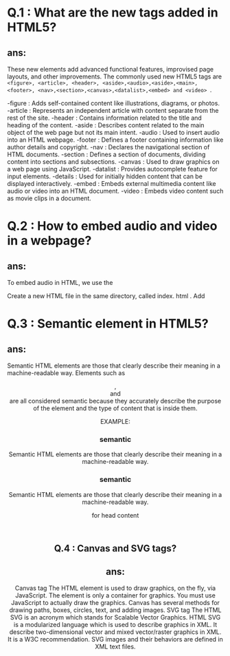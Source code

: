 # Q.1 : What are the new tags added in HTML5?

## ans:

These new elements add advanced functional features, improvised page layouts, and other improvements. The commonly used new HTML5 tags are `<figure>, <article>, <header>, <aside>,<audio>,<aside>,<main>,<footer>, <nav>,<section>,<canvas>,<datalist>,<embed> and <video> `.

-figure : Adds self-contained content like illustrations, diagrams, or photos.
-article : Represents an independent article with content separate from the rest of the site.
-header : Contains information related to the title and heading of the content.
-aside : Describes content related to the main object of the web page but not its main intent.
-audio : Used to insert audio into an HTML webpage.
-footer : Defines a footer containing information like author details and copyright.
-nav : Declares the navigational section of HTML documents.
-section : Defines a section of documents, dividing content into sections and subsections.
-canvas : Used to draw graphics on a web page using JavaScript.
-datalist : Provides autocomplete feature for input elements.
-details : Used for initially hidden content that can be displayed interactively.
-embed : Embeds external multimedia content like audio or video into an HTML document.
-video : Embeds video content such as movie clips in a document.

# Q.2 : How to embed audio and video in a webpage?

## ans:

To embed audio in HTML, we use the <audio> tag. Before HTML5, audio cannot be added to web pages in the Internet Explorer era. To play audio, we used web plugins like Flash. After the release of HTML5, it is possible. This tag supports Chrome, Firefox, Safari, Opera, and Edge in three audio formats – MP3, WAV, OGG. Only Safari browser doesn’t support OGG audio format.
Syntax:

<audio>
<source src="file_name" type="audio_file_type">
</audio>

Create a new HTML file in the same directory, called index. html . Add <audio> and <video> elements to the page; make them display the default browser controls. Give both of them <source> elements so that browsers will find the audio format they support best and load it.

# Q.3 : Semantic element in HTML5?

## ans:

Semantic HTML elements are those that clearly describe their meaning in a machine-readable way. Elements such as <header> , <footer> and <article> are all considered semantic because they accurately describe the purpose of the element and the type of content that is inside them.

EXAMPLE:

<section>
<h1>semantic</h1>
<p>Semantic HTML elements are those that clearly describe their meaning in a machine-readable way.</p>
</section>

<article>
<h1>semantic</h1>
<p>Semantic HTML elements are those that clearly describe their meaning in a machine-readable way.</p>
</article>

<header>
for head content
  </header>

  <footer>
</footer>

# Q.4 : Canvas and SVG tags?

## ans:

Canvas tag
The HTML <canvas> element is used to draw graphics, on the fly, via JavaScript. The <canvas> element is only a container for graphics. You must use JavaScript to actually draw the graphics. Canvas has several methods for drawing paths, boxes, circles, text, and adding images.
SVG tag
The HTML SVG is an acronym which stands for Scalable Vector Graphics. HTML SVG is a modularized language which is used to describe graphics in XML. It describe two-dimensional vector and mixed vector/raster graphics in XML. It is a W3C recommendation. SVG images and their behaviors are defined in XML text files.
